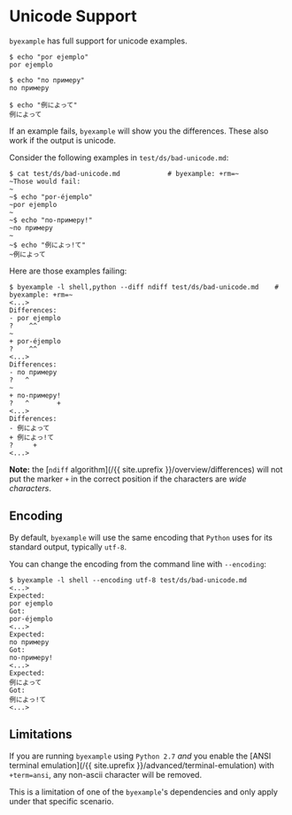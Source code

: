 <!--
Check that we have byexample installed first
$ hash byexample                                    # byexample: +fail-fast

$ alias byexample=byexample\ --pretty\ none

--
-->

# Unicode Support

``byexample`` has full support for unicode examples.

```shell
$ echo "por ejemplo"
por ejemplo

$ echo "по примеру"
по примеру

$ echo "例によって"
例によって
```

If an example fails, ``byexample`` will show you the differences.
These also work if the output is unicode.

Consider the following examples in ``test/ds/bad-unicode.md``:

```shell
$ cat test/ds/bad-unicode.md            # byexample: +rm=~
~Those would fail:
~
~$ echo "por-éjemplo"
~por ejemplo
~
~$ echo "по-примеру!"
~по примеру
~
~$ echo "例によっ!て"
~例によって

```

Here are those examples failing:

```shell
$ byexample -l shell,python --diff ndiff test/ds/bad-unicode.md    # byexample: +rm=~
<...>
Differences:
- por ejemplo
?    ^^
~
+ por-éjemplo
?    ^^
<...>
Differences:
- по примеру
?   ^
~
+ по-примеру!
?   ^       +
<...>
Differences:
- 例によって
+ 例によっ!て
?     +
<...>
```

**Note:** the [``ndiff`` algorithm](/{{ site.uprefix }}/overview/differences)
will not put the marker ``+`` in the correct position
if the characters are *wide characters*.

## Encoding

By default, ``byexample`` will use the same encoding that ``Python`` uses
for its standard output, typically ``utf-8``.

You can change the encoding from the command line with ``--encoding``:

```shell
$ byexample -l shell --encoding utf-8 test/ds/bad-unicode.md
<...>
Expected:
por ejemplo
Got:
por-éjemplo
<...>
Expected:
по примеру
Got:
по-примеру!
<...>
Expected:
例によって
Got:
例によっ!て
<...>
```

## Limitations

If you are running ``byexample`` using ``Python 2.7`` *and* you
enable the [ANSI terminal emulation](/{{ site.uprefix }}/advanced/terminal-emulation)
with ``+term=ansi``, any non-ascii character will be removed.

This is a limitation of one of the ``byexample``'s dependencies and
only apply under that specific scenario.

